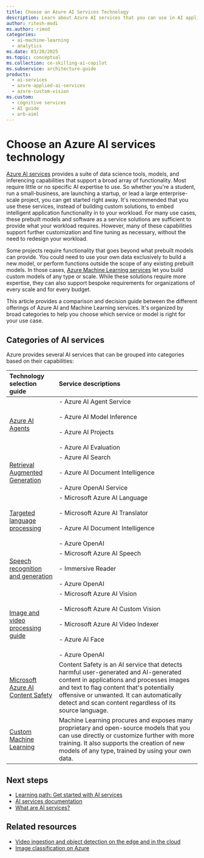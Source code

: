 ```yaml
---
title: Choose an Azure AI Services Technology
description: Learn about Azure AI services that you can use in AI applications and data flows. Choose the appropriate service for your use case.
author: ritesh-modi
ms.author: rimod
categories:
  - ai-machine-learning
  - analytics
ms.date: 03/20/2025
ms.topic: conceptual
ms.collection: ce-skilling-ai-copilot
ms.subservice: architecture-guide
products:
  - ai-services
  - azure-applied-ai-services
  - azure-custom-vision
ms.custom:
  - cognitive services
  - AI guide
  - arb-aiml
---
```


# Choose an Azure AI services technology

[Azure AI services](/azure/ai-services/what-are-ai-services) provides a suite of data science tools, models, and inferencing capabilities that support a broad array of functionality. Most require little or no specific AI expertise to use. So whether you're a student, run a small-business, are launching a startup, or lead a large enterprise-scale project, you can get started right away. It's recommended that you use these services, instead of building custom solutions, to embed intelligent application functionality in to your workload. For many use cases, these prebuilt models and software as a service solutions are sufficient to provide what your workload requires. However, many of these capabilities support further customization and fine tuning as necessary, without the need to redesign your workload.

Some projects require functionality that goes beyond what prebuilt models can provide. You could need to use your own data exclusively to build a new model, or perform functions outside the scope of any existing prebuilt models. In those cases, [Azure Machine Learning services](/azure/machine-learning) let you build custom models of any type or scale. While these solutions require more expertise, they can also support bespoke requirements for organizations of every scale and for every budget.

This article provides a comparison and decision guide between the different offerings of Azure AI and Machine Learning services. It's organized by broad categories to help you choose which service or model is right for your use case.

## Categories of AI services

Azure provides several AI services that can be grouped into categories based on their capabilities:

| Technology selection guide | Service descriptions |
| :----- | :----- |
| [Azure AI Agents](/azure/ai-foundry/) | - Azure AI Agent Service <br><br> - Azure AI Model Inference <br><br> - Azure AI Projects <br><br> - Azure AI Evaluation |
| [Retrieval Augmented Generation](../../ai-ml/guide/rag/rag-solution-design-and-evaluation-guide.md) | - Azure AI Search <br><br> - Azure AI Document Intelligence <br><br> - Azure OpenAI Service |
| [Targeted language processing](../ai-services/targeted-language-processing.md) | - Microsoft Azure AI Language <br><br> - Microsoft Azure AI Translator <br><br> - Azure AI Document Intelligence <br><br> - Azure OpenAI |
| [Speech recognition and generation](../ai-services/speech-recognition-generation.md) | - Microsoft Azure AI Speech <br><br> - Immersive Reader <br><br> - Azure OpenAI |
| [Image and video processing guide](../ai-services/image-video-processing.md) | - Microsoft Azure AI Vision <br><br> - Microsoft Azure AI Custom Vision <br><br> - Microsoft Azure AI Video Indexer <br><br> - Azure AI Face <br><br> - Azure OpenAI |
| [Microsoft Azure AI Content Safety](/azure/ai-services/content-safety/) | Content Safety is an AI service that detects harmful user-generated and AI-generated content in applications and processes images and text to flag content that's potentially offensive or unwanted. It can automatically detect and scan content regardless of its source language. |
| [Custom Machine Learning](/azure/machine-learning/overview-what-is-azure-machine-learning) | Machine Learning procures and exposes many proprietary and open-source models that you can use directly or customize further with more training. It also supports the creation of new models of any type, trained by using your own data. |

## Next steps

- [Learning path: Get started with AI services](/training/paths/get-started-azure-ai/)
- [AI services documentation](/azure/ai-services/)
- [What are AI services?](/azure/ai-services/what-are-ai-services)

## Related resources

- [Video ingestion and object detection on the edge and in the cloud](../../ai-ml/idea/video-ingestion-object-detection-edge-cloud.yml)
- [Image classification on Azure](../../example-scenario/ai/intelligent-apps-image-processing.yml)
